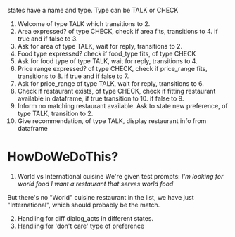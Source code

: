 states have a name and type. Type can be TALK or CHECK

1. Welcome of type TALK which transitions to 2. 
2. Area expressed? of type CHECK, check if area fits, transitions to 4. if true and if false to 3.
3. Ask for area of type TALK, wait for reply, transitions to 2. 
4. Food type expressed? check if food_type fits, of type CHECK
5. Ask for food type of type TALK, wait for reply, transitions to 4.
6. Price range expressed? of type CHECK, check if price_range fits, transitions to 8.  if true and if false to 7.
7. Ask for price_range of type TALK,  wait for reply, transitions to 6.
8. Check if restaurant exists, of type CHECK, check if fitting restaurant available in dataframe, if true transition to 10. if false to 9.
9. Inform no matching restaurant available. Ask to state new preference, of type TALK, transition to 2.
10. Give recommendation, of type TALK, display restaurant info from dataframe






# HowDoWeDoThis?
1. World vs International cuisine
We're given test prompts:
*I'm looking for world food
I want a restaurant that serves world food*

But there's no "World" cuisine restaurant in the list, we have just "International", which should probably be the match. 

2. Handling for diff dialog_acts in different states. 
3. Handling for 'don't care' type of preference



